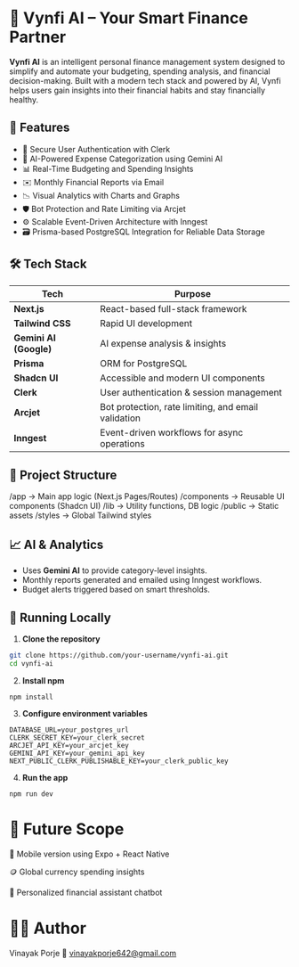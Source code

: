 # 💸 Vynfi AI – Your Smart Finance Partner

**Vynfi AI** is an intelligent personal finance management system designed to simplify and automate your budgeting, spending analysis, and financial decision-making. Built with a modern tech stack and powered by AI, Vynfi helps users gain insights into their financial habits and stay financially healthy.



## 🚀 Features

- 🔐 Secure User Authentication with Clerk
- 🧠 AI-Powered Expense Categorization using Gemini AI
- 📊 Real-Time Budgeting and Spending Insights
- ✉️ Monthly Financial Reports via Email
- 📉 Visual Analytics with Charts and Graphs
- 🛡️ Bot Protection and Rate Limiting via Arcjet
- ⚙️ Scalable Event-Driven Architecture with Inngest
- 🗃️ Prisma-based PostgreSQL Integration for Reliable Data Storage

## 🛠️ Tech Stack

| Tech | Purpose |
|------|---------|
| **Next.js** | React-based full-stack framework |
| **Tailwind CSS** | Rapid UI development |
| **Gemini AI (Google)** | AI expense analysis & insights |
| **Prisma** | ORM for PostgreSQL |
| **Shadcn UI** | Accessible and modern UI components |
| **Clerk** | User authentication & session management |
| **Arcjet** | Bot protection, rate limiting, and email validation |
| **Inngest** | Event-driven workflows for async operations |

## 📂 Project Structure
/app → Main app logic (Next.js Pages/Routes)
/components → Reusable UI components (Shadcn UI)
/lib → Utility functions, DB logic
/public → Static assets
/styles → Global Tailwind styles

## 📈 AI & Analytics

- Uses **Gemini AI** to provide category-level insights.
- Monthly reports generated and emailed using Inngest workflows.
- Budget alerts triggered based on smart thresholds.

## 🧪 Running Locally

1. **Clone the repository**

```bash
git clone https://github.com/your-username/vynfi-ai.git
cd vynfi-ai
```
2. **Install npm**
```
npm install
```
3. **Configure environment variables**
```
DATABASE_URL=your_postgres_url
CLERK_SECRET_KEY=your_clerk_secret
ARCJET_API_KEY=your_arcjet_key
GEMINI_API_KEY=your_gemini_api_key
NEXT_PUBLIC_CLERK_PUBLISHABLE_KEY=your_clerk_public_key
```
4. **Run the app**
```
npm run dev
```

# 📝 Future Scope
📱 Mobile version using Expo + React Native

🪙 Global currency spending insights

🤖 Personalized financial assistant chatbot



# 🧑‍💻 Author
Vinayak Porje
📧 vinayakporje642@gmail.com
